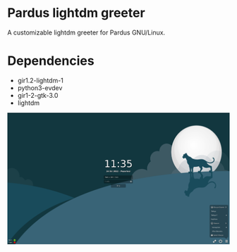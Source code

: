 # Pardus lightdm greeter
A customizable lightdm greeter for Pardus GNU/Linux.

# Dependencies
* gir1.2-lightdm-1
* python3-evdev
* gir1-2-gtk-3.0
* lightdm

![screenshot](screenshot.png "screenshot")

